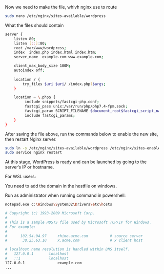 Now we need to make the file, whivh nginx use to route 
```sh
sudo nano /etc/nginx/sites-available/wordpress
```

What the files should contain
```sh
server {
    listen 80;
    listen [::]:80;
    root /var/www/wordpress;
    index  index.php index.html index.htm;
    server_name  example.com www.example.com;

    client_max_body_size 100M;
    autoindex off;
    
    location / {
        try_files $uri $uri/ /index.php?$args;
    }

    location ~ \.php$ {
         include snippets/fastcgi-php.conf;
         fastcgi_pass unix:/var/run/php/php7.4-fpm.sock;
         fastcgi_param SCRIPT_FILENAME $document_root$fastcgi_script_name;
         include fastcgi_params;
    }
}
```

After saving the file above, run the commands below to enable the new site, then restart Nginx server.
```sh
sudo ln -s /etc/nginx/sites-available/wordpress /etc/nginx/sites-enabled/
sudo service nginx restart
```

At this stage, WordPress is ready and can be launched by going to the server’s IP or hostname.

For WSL users: 

You need to add the domain in the hostfile on windows.

Run as administrator when running command in powershell: 
```sh
notepad.exe c:\Windows\System32\Drivers\etc\hosts
```

```sh
# Copyright (c) 1993-2009 Microsoft Corp.
#
# This is a sample HOSTS file used by Microsoft TCP/IP for Windows.
# For example:
#
#      102.54.94.97     rhino.acme.com          # source server
#       38.25.63.10     x.acme.com              # x client host

# localhost name resolution is handled within DNS itself.
#	127.0.0.1       localhost
#	::1             localhost
127.0.0.1               example.com
...
```

